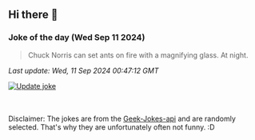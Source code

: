 ## Hi there 👋

### Joke of the day (Wed Sep 11 2024)
<!-- joke -->
>Chuck Norris can set ants on fire with a magnifying glass. At night.
<!-- /joke -->

*Last update: Wed, 11 Sep 2024 00:47:12 GMT*

[![Update joke](https://github.com/nclskfm/nclskfm/actions/workflows/joke.yml/badge.svg)](https://github.com/nclskfm/nclskfm/actions/workflows/joke.yml)

<br><br>
Disclaimer: The jokes are from the [Geek-Jokes-api](https://github.com/sameerkumar18/geek-joke-api) and are randomly selected. That's why they are unfortunately often not funny. :D
